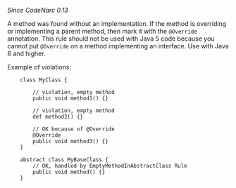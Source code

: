*Since CodeNarc 0.13*

A method was found without an implementation. If the method is
overriding or implementing a parent method, then mark it with the
`@Override` annotation. This rule should not be used with Java 5 code
because you cannot put `@Override` on a method implementing an
interface. Use with Java 6 and higher.

Example of violations:

        class MyClass {

            // violation, empty method
            public void method1() {}

            // violation, empty method
            def method2() {}

            // OK because of @Override
            @Override
            public void method3() {}
        }

        abstract class MyBaseClass {
            // OK, handled by EmptyMethodInAbstractClass Rule
            public void method() {}
        }
